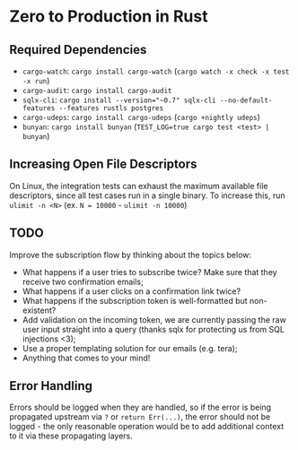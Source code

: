 # Zero to Production in Rust

## Required Dependencies

- `cargo-watch`: `cargo install cargo-watch` (`cargo watch -x check -x test -x run`)
- `cargo-audit`: `cargo install cargo-audit`
- `sqlx-cli`: `cargo install --version="~0.7" sqlx-cli --no-default-features --features rustls postgres`
- `cargo-udeps`: `cargo install cargo-udeps` (`cargo +nightly udeps`)
- `bunyan`: `cargo install bunyan` (`TEST_LOG=true cargo test <test> | bunyan`)

## Increasing Open File Descriptors

On Linux, the integration tests can exhaust the maximum available file descriptors, since all test cases run in a single binary. To increase this, run `ulimit -n <N>` (ex. `N = 10000` - `ulimit -n 10000`)

## TODO

Improve the subscription flow by thinking about the topics below:
- What happens if a user tries to subscribe twice? Make sure that they receive two confirmation emails;
- What happens if a user clicks on a confirmation link twice?
- What happens if the subscription token is well-formatted but non-existent?
- Add validation on the incoming token, we are currently passing the raw user input straight into a query (thanks sqlx for protecting us from SQL injections <3);
- Use a proper templating solution for our emails (e.g. tera);
- Anything that comes to your mind!

## Error Handling

Errors should be logged when they are handled, so if the error is being propagated upstream via `?` or `return Err(...)`, the error should not be logged - the only reasonable operation would be to add additional context to it via these propagating layers.